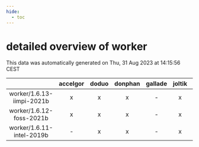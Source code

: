 ```yaml
---
hide:
  - toc
---
```


detailed overview of worker
===========================


This data was automatically generated on Thu, 31 Aug 2023 at 14:15:56 CEST  

| |accelgor|doduo|donphan|gallade|joltik|skitty|swalot|victini|
| :---: | :---: | :---: | :---: | :---: | :---: | :---: | :---: | :---: |
|worker/1.6.13-iimpi-2021b|x|x|x|-|x|x|x|x|
|worker/1.6.12-foss-2021b|x|x|x|-|x|x|x|x|
|worker/1.6.11-intel-2019b|-|x|x|-|x|x|-|x|
